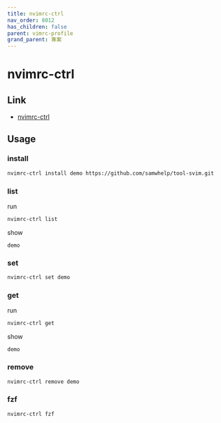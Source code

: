 ```yaml
---
title: nvimrc-ctrl
nav_order: 8012
has_children: false
parent: vimrc-profile
grand_parent: 專案
---
```


# nvimrc-ctrl


## Link

* [nvimrc-ctrl](https://github.com/samwhelp/note-about-vim/tree/gh-pages/_demo/project/vimrc-profile/nvimrc-ctrl)


## Usage

### install

``` sh
nvimrc-ctrl install demo https://github.com/samwhelp/tool-svim.git
```

### list

run

``` sh
nvimrc-ctrl list
```

show

```
demo
```

### set

``` sh
nvimrc-ctrl set demo
```


### get

run

``` sh
nvimrc-ctrl get
```

show

```
demo
```

### remove

``` sh
nvimrc-ctrl remove demo
```

### fzf

``` sh
nvimrc-ctrl fzf
```
